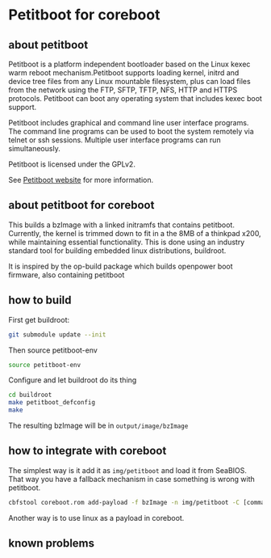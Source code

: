 # Petitboot for coreboot

## about petitboot
Petitboot is a platform independent bootloader based on the Linux kexec warm reboot mechanism.Petitboot supports loading kernel, initrd and device tree files from any Linux mountable filesystem, plus can load files from the network using the FTP, SFTP, TFTP, NFS, HTTP and HTTPS protocols. Petitboot can boot any operating system that includes kexec boot support.

Petitboot includes graphical and command line user interface programs. The command line programs can be used to boot the system remotely via telnet or ssh sessions. Multiple user interface programs can run simultaneously.

Petitboot is licensed under the GPLv2.

See [Petitboot website](https://www.kernel.org/pub/linux/kernel/people/geoff/petitboot/petitboot.html) for more information.

## about petitboot for coreboot
This builds a bzImage with a linked initramfs that contains petitboot.
Currently, the kernel is trimmed down to fit in a the 8MB of a thinkpad x200,
while maintaining essential functionality.
This is done using an industry standard tool for building embedded linux distributions, buildroot.

It is inspired by the op-build package which builds openpower boot firmware, also containing petitboot

## how to build
First get buildroot:

```bash
git submodule update --init
```

Then source petitboot-env

```bash
source petitboot-env
```

Configure and let buildroot do its thing

```bash
cd buildroot
make petitboot_defconfig
make
```

The resulting bzImage will be in `output/image/bzImage`

## how to integrate with coreboot
The simplest way is it add it as `img/petitboot` and load it from SeaBIOS. That way you have a fallback mechanism in case something is wrong with petitboot.

```bash
cbfstool coreboot.rom add-payload -f bzImage -n img/petitboot -C [command line arguments]
```

Another way is to use linux as a payload in coreboot.

## known problems
